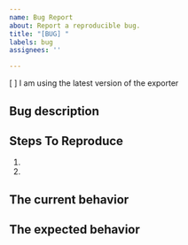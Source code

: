 ```yaml
---
name: Bug Report
about: Report a reproducible bug.
title: "[BUG] "
labels: bug
assignees: ''

---
```


[ ] I am using the latest version of the exporter

## Bug description

<!--
  Please provide a clear and concise description of what the bug is. Include
  screenshots if needed. Please test using the latest version of the exporter
  to make sure your issue has not already been fixed.
-->

## Steps To Reproduce

1.
2.

<!--
  Your bug will get fixed much faster if we can easily reproduce the problem.
  So be sure to provide clear and concise steps for recreating the issue.
-->

## The current behavior

<!-- Describe the the problem you are seeing. -->

## The expected behavior

<!-- Describe what should be happening (if the bug was fixed). -->
